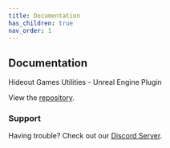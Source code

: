 ```yaml
---
title: Documentation
has_children: true
nav_order: 1
---
```


## Documentation

Hideout Games Utilities - Unreal Engine Plugin

View the [repository](https://github.com/PrestigeBR/HGUtilities/edit/gh-pages/index.md).

### Support

Having trouble? Check out our [Discord Server](http://hideout.no).
